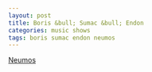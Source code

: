 ```yaml
---
layout: post
title: Boris &bull; Sumac &bull; Endon
categories: music shows
tags: boris sumac endon neumos
---
```


[Neumos](/music/venues/neumos)